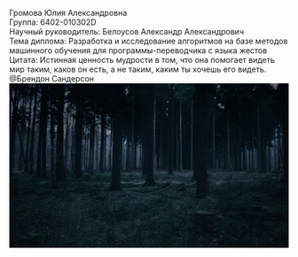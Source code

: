 Громова Юлия Александровна  
Группа: 6402-010302D  
Научный руководитель: Белоусов Александр Александрович  
Тема диплома: Разработка и исследование алгоритмов на базе методов машинного обучения для программы-переводчика с языка жестов  
Цитата: Истинная ценность мудрости в том, что она помогает видеть мир таким, каков он есть, а не таким, каким ты хочешь его видеть. @Брендон Сандерсон  
![Image](https://github.com/JuliaGromova/web6402gromovaya/raw/main/Forest.jpg)
